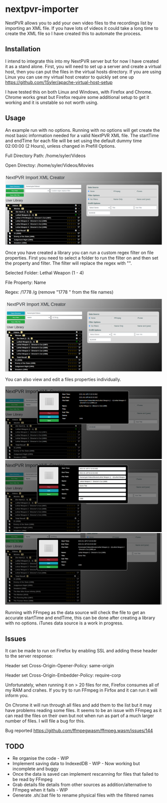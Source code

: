 # nextpvr-importer

NextPVR allows you to add your own video files to the recordings list by importing an XML file. If you have lots of videos it could take a long time to create the XML file so I have created this to automate the process.


## Installation

I intend to integrate this into my NextPVR server but for now I have created it as a stand alone. First, you will need to set up a server and create a virtual host, then you can put the files in the virtual hosts directory. If you are using Linux you can use my virtual host creator to quickly set one up https://github.com/1Syler/apache-virtual-host-setup

I have tested this on both Linux and Windows, with Firefox and Chrome. Chrome works great but Firefox require some additional setup to get it working and it is unstable so not worth using.


## Usage

An example run with no options. Running with no options will get create the most basic information needed for a valid NextPVR XML file. The startTime and endTime for each file will be set using the default dummy time 02:00:00 (2 Hours), unless changed in Prefill Options.

Full Directory Path: /home/syler/Videos

Open Directoy: /home/syler/Videos/Movies

![alt text](https://github.com/1Syler/nextpvr-importer/blob/main/readme/no-options-run.png)


Once you have created a library you can run a custom regex filter on file properties. First you need to select a folder to run the filter on and then set the property and filter. The filter will replace the regex with "".

Selected Folder: Lethal Weapon (1 - 4)

File Property: Name

Regex: /1778 /g (remove "1778 " from the file names)

![alt text](https://github.com/1Syler/nextpvr-importer/blob/main/readme/run-filter.png)


You can also view and edit a files properties individually.

![alt text](https://github.com/1Syler/nextpvr-importer/blob/main/readme/view-file.png)
![alt text](https://github.com/1Syler/nextpvr-importer/blob/main/readme/edit-file.png)
![alt text](https://github.com/1Syler/nextpvr-importer/blob/main/readme/edited-file.png)


Running with FFmpeg as the data source will check the file to get an accurate startTime and endTime, this can be done after creating a library with no options. iTunes data source is a work in progress.

## Issues

It can be made to run on Firefox by enabling SSL and adding these header to the server response:

Header set Cross-Origin-Opener-Policy: same-origin

Header set Cross-Origin-Embedder-Policy: require-corp

Unfortunately, when running it on > 20 files for me, Firefox consumes all of my RAM and crahes. If you try to run FFmpeg in Firfox and it can run it will inform you.

On Chrome it will run through all files and add them to the list but it may have problems reading some files. It seems to be an issue with FFmpeg as it can read the files on their own but not when run as part of a much larger number of files. I will file a bug for this.

Bug reported https://github.com/ffmpegwasm/ffmpeg.wasm/issues/144

## TODO
* Re organise the code - WIP
* Implement saving data to IndexedDB - WIP - Now working but incomplete and buggy
* Once the data is saved can implement rescanning for files that failed to be read by FFmpeg
* Grab details file details from other sources as addition/alternative to FFmpeg when it fails - WIP
* Generate .sh/.bat file to rename physical files with the filtered names
